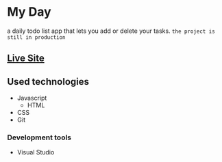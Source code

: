 # My Day #

a daily todo list app that lets you add or delete your tasks.
  `the project is still in production`

[Live Site](https://a2uuz.github.io/jsdom/)
------------------------------------

## Used technologies ##
* Javascript 
	* HTML
* CSS 	
* Git 

### Development tools ###

* Visual Studio


